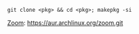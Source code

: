 `git clone <pkg> && cd <pkg>; makepkg -si`

[Zoom](https://aur.archlinux.org/packages/zoom/): https://aur.archlinux.org/zoom.git
